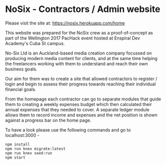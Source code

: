 # NoSix - Contractors / Admin website

Please visit the site at: https://nosix.herokuapp.com/home

This website was prepared for the NoSix crew as a proof-of-concept as part of the Wellington 2017 PacHack event hosted at Enspiral Dev Academy's Cuba St campus.

No-Six Ltd is an Auckland-based media creation company focussed on producing modern media content for clients, and at the same time helping the freelancers working with them to understand and reach their own business goals.

Our aim for them was to create a site that allowed contractors to register / login and begin to assess their progress towards reaching their individual financial goals.

From the homepage each contractor can go to separate modules that guide them to creating a weekly expenses budget which then calculated their annual expenses that they needed to cover. A separate ledger module allows them to record income and expenses and the net position is shown against a progress bar on the home page.

To have a look please use the following commands and go to localhost:3000 - 

```
npm install
npm run knex migrate:latest
npm run knex seed:run
npm start
```
